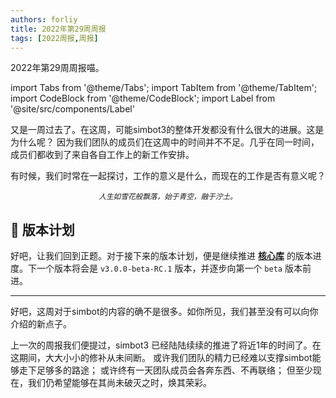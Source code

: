 ```yaml
---
authors: forliy
title: 2022年第29周周报
tags: [2022周报,周报]
---
```



2022年第29周周报喵。

<!--truncate-->

import Tabs from '@theme/Tabs';
import TabItem from '@theme/TabItem';
import CodeBlock from '@theme/CodeBlock';
import Label from '@site/src/components/Label'

又是一周过去了。在这周，可能simbot3的整体开发都没有什么很大的进展。这是为什么呢？
因为我们团队的成员们在这周中的时间并不不足。几乎在同一时间，成员们都收到了来自各自工作上的新工作安排。

有时候，我们时常在一起探讨，工作的意义是什么，而现在的工作是否有意义呢？
<p align="center"><small><i>人生如雪花般飘落，始于青空，融于泞土。</i></small> </p>

## 🚀 版本计划

好吧，让我们回到正题。对于接下来的版本计划，便是继续推进 [**核心库**](https://github.com/simple-robot/simpler-robot)
的版本进度。下一个版本将会是 `v3.0.0-beta-RC.1` 版本，并逐步向第一个 `beta` 版本前进。

<hr/>

好吧，这周对于simbot的内容的确不是很多。如你所见，我们甚至没有可以向你介绍的新点子。

上一次的周报我们便提过，simbot3 已经陆陆续续的推进了将近1年的时间了。在这期间，大大小小的修补从未间断。
或许我们团队的精力已经难以支撑simbot能够走下足够多的路途；
或许终有一天团队成员会各奔东西、不再联络；
但至少现在，我们仍希望能够在其尚未破灭之时，焕其荣彩。
